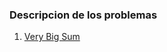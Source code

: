 ### Descripcion de los problemas

1. [Very Big Sum](https://www.hackerrank.com/challenges/a-very-big-sum/problem)
